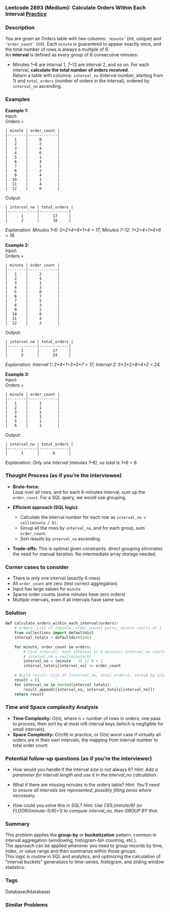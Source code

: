 ### Leetcode 2893 (Medium): Calculate Orders Within Each Interval [Practice](https://leetcode.com/problems/calculate-orders-within-each-interval)

### Description  
You are given an Orders table with two columns: `'minute'` (int, unique) and `'order_count'` (int). Each `minute` is guaranteed to appear exactly once, and the total number of rows is always a multiple of 6.  
An **interval** is defined as every group of 6 consecutive minutes:  
- Minutes 1–6 are interval 1, 7–12 are interval 2, and so on.
For each interval, **calculate the total number of orders received**.  
Return a table with columns: `interval_no` (interval number, starting from 1) and `total_orders` (number of orders in the interval), ordered by `interval_no` ascending.

### Examples  

**Example 1:**  
Input:  
Orders =  
```
| minute | order_count |
|--------|-------------|
|   1    |     0       |
|   2    |     2       |
|   3    |     4       |
|   4    |     6       |
|   5    |     1       |
|   6    |     4       |
|   7    |     1       |
|   8    |     2       |
|   9    |     4       |
|  10    |     1       |
|  11    |     4       |
|  12    |     6       |
```
Output:  
```
| interval_no | total_orders |
|-------------|-------------|
|      1      |      17     |
|      2      |      18     |
```
*Explanation: Minutes 1–6: 0+2+4+6+1+4 = 17; Minutes 7–12: 1+2+4+1+4+6 = 18.*

**Example 2:**  
Input:  
Orders =  
```
| minute | order_count |
|--------|-------------|
|   1    |     2       |
|   2    |     4       |
|   3    |     1       |
|   4    |     3       |
|   5    |     0       |
|   6    |     7       |
|   7    |     5       |
|   8    |     3       |
|   9    |     2       |
|  10    |     8       |
|  11    |     4       |
|  12    |     2       |
```
Output:  
```
| interval_no | total_orders |
|-------------|-------------|
|      1      |      17     |
|      2      |      24     |
```
*Explanation: Interval 1: 2+4+1+3+0+7 = 17; Interval 2: 5+3+2+8+4+2 = 24.*

**Example 3:**  
Input:  
Orders =  
```
| minute | order_count |
|--------|-------------|
|   1    |     1       |
|   2    |     1       |
|   3    |     1       |
|   4    |     1       |
|   5    |     1       |
|   6    |     1       |
```
Output:  
```
| interval_no | total_orders |
|-------------|-------------|
|      1      |      6      |
```
*Explanation: Only one interval (minutes 1–6), so total is 1×6 = 6.*

### Thought Process (as if you’re the interviewee)  
- **Brute-force:**  
  Loop over all rows, and for each 6-minutes interval, sum up the `order_count`. For a SQL query, we would use grouping.

- **Efficient approach (SQL logic):**
  - Calculate the interval number for each row as `interval_no = ceil(minute / 6)`.
  - Group all the rows by `interval_no`, and for each group, sum `order_count`.
  - Sort results by `interval_no` ascending.
- **Trade-offs:**
  This is optimal given constraints: direct grouping eliminates the need for manual iteration. No intermediate array storage needed.

### Corner cases to consider  
- There is only one interval (exactly 6 rows)
- All `order_count` are zero (test correct aggregation)
- Input has large values for `minute`
- Sparse order counts (some minutes have zero orders)
- Multiple intervals, even if all intervals have same sum

### Solution

```python
def calculate_orders_within_each_interval(orders):
    # orders: List of [minute, order_count] pairs, minute starts at 1
    from collections import defaultdict
    interval_totals = defaultdict(int)
    
    for minute, order_count in orders:
        # Find interval: each interval is 6 minutes; interval_no starts at 1
        # interval_no = ceil(minute/6)
        interval_no = (minute - 1) // 6 + 1
        interval_totals[interval_no] += order_count
        
    # Build result: list of [interval_no, total_orders], sorted by interval_no
    result = []
    for interval_no in sorted(interval_totals):
        result.append([interval_no, interval_totals[interval_no]])
    return result
```

### Time and Space complexity Analysis  

- **Time Complexity:** O(n), where n = number of rows in orders; one pass to process, then sort by at most n/6 interval keys (which is negligible for small intervals).
- **Space Complexity:** O(n/6) in practice, or O(n) worst case if virtually all orders are in their own intervals; the mapping from interval number to total order count.

### Potential follow-up questions (as if you’re the interviewer)  

- How would you handle if the interval size is not always 6?
  *Hint: Add a parameter for interval length and use it in the interval_no calculation.*

- What if there are missing minutes in the orders table?
  *Hint: You'll need to ensure all intervals are represented, possibly filling zeros where necessary.*

- How could you solve this in SQL?
  *Hint: Use CEIL(minute/6) (or FLOOR((minute-1)/6)+1) to compute interval_no, then GROUP BY that.*

### Summary
This problem applies the **group-by** or **bucketization** pattern, common in interval aggregation (windowing, histogram-bin counting, etc.).  
The approach can be applied whenever you need to group records by time, index, or value range and then summarize within those groups.  
This logic is routine in SQL and analytics, and optimizing the calculation of "interval buckets" generalizes to time-series, histogram, and sliding window statistics.

### Tags
Database(#database)

### Similar Problems
